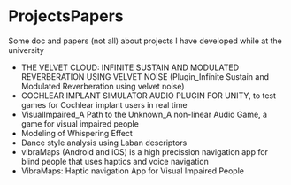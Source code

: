# ProjectsPapers
Some doc and papers (not all) about projects I have developed while at the university

- THE VELVET CLOUD: INFINITE SUSTAIN AND MODULATED REVERBERATION USING VELVET NOISE (Plugin_Infinite Sustain and Modulated Reverberation using velvet noise)
- COCHLEAR IMPLANT SIMULATOR AUDIO PLUGIN FOR UNITY, to test games for Cochlear implant users in real time
- VisualImpaired_A Path to the Unknown_A non-linear Audio Game, a game for visual impaired people
- Modeling of Whispering Effect
- Dance style analysis using Laban descriptors
- vibraMaps (Android and iOS) is a high precission navigation app for blind people that uses haptics and voice navigation
- VibraMaps: Haptic navigation App for Visual Impaired People
